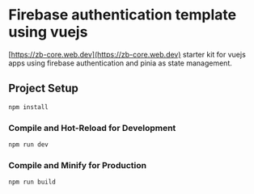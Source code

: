 # Firebase authentication template using vuejs

[https://zb-core.web.dev](https://zb-core.web.dev)
starter kit for vuejs apps using firebase authentication and pinia as state management.

## Project Setup

```sh
npm install
```

### Compile and Hot-Reload for Development

```sh
npm run dev
```

### Compile and Minify for Production

```sh
npm run build
```
